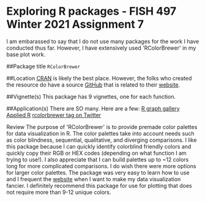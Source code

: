 # Exploring R packages - FISH 497 Winter 2021 Assignment 7
I am embarassed to say that I do not use many packages for the work I have conducted thus far. However, I have extensively used 'RColorBrewer' in my base plot work.

##Package title
`RColorBrewer`

##Location
[CRAN](https://cran.r-project.org/web/packages/RColorBrewer/RColorBrewer.pdf) is likely the best place. However, the folks who created the resource do have a source [GitHub](https://github.com/axismaps/colorbrewer/) that is related to their [website](https://colorbrewer2.org/#type=sequential&scheme=BuGn&n=3).

##Vignette(s)
This package has 9 vignettes, one for each function. 

##Application(s)
There are SO many. Here are a few:
[R graph gallery](https://www.r-graph-gallery.com/38-rcolorbrewers-palettes.html)
[Applied R](http://applied-r.com/rcolorbrewer-palettes/)
[rcolorbrewer tag on Twitter](https://twitter.com/hashtag/rcolorbrewer?lang=en)


Review
The purpose of 'RColorBrewer' is to provide premade color palettes for data visualization in R. The color palettes take into account needs such as color blindness, sequential, qualitative, and diverging comparisons. I like this package because I can quickly identify colorblind friendly colors and quickly copy their RGB or HEX codes (depending on what function I am trying to use!). I also appreciate that I can build palettes up to ~12 colors long for more complicated comparisons. I do wish there were more options for larger color palettes. The package was very easy to learn how to use and I frequent the [website](https://colorbrewer2.org/#type=sequential&scheme=BuGn&n=3) when I want to make my data visualization fancier. I definitely recommend this package for use for plotting that does not require more than 9-12 unique colors.
